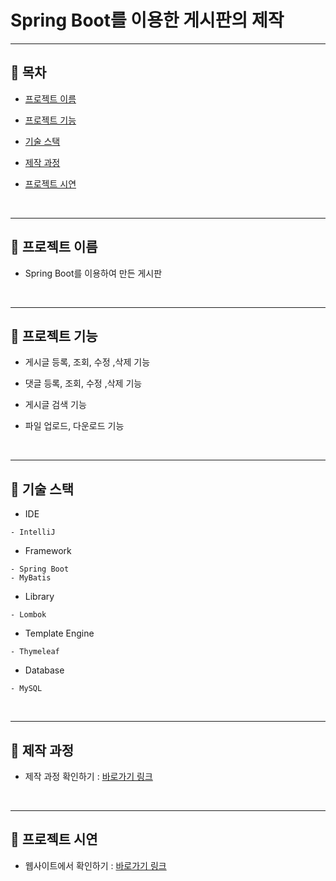 # Spring Boot를 이용한 게시판의 제작

---
## :pushpin: 목차
* [프로젝트 이름](#pushpin-프로젝트-이름)

* [프로젝트 기능](#pushpin-프로젝트-기능)

* [기술 스택](#pushpin-기술-스택)

* [제작 과정](#pushpin-제작-과정)
	
* [프로젝트 시연](#pushpin-프로젝트-시연)
</br>

---
## :pushpin: 프로젝트 이름
* Spring Boot를 이용하여 만든 게시판
</br>

---
## :pushpin: 프로젝트 기능
* 게시글 등록, 조회, 수정 ,삭제 기능

* 댓글 등록, 조회, 수정 ,삭제 기능

* 게시글 검색 기능

* 파일 업로드, 다운로드 기능
</br>

---
## :pushpin: 기술 스택
* IDE
```
- IntelliJ
```
* Framework
```
- Spring Boot
- MyBatis
```
* Library
```
- Lombok
```
* Template Engine
```
- Thymeleaf
```
* Database
```
- MySQL
```
</br>

---
## :pushpin: 제작 과정
* 제작 과정 확인하기 : [바로가기 링크](https://github.com/qlsdud0604/board/blob/master/%EC%A0%9C%EC%9E%91%20%EA%B3%BC%EC%A0%95.md)
</br>
	
---
## :pushpin: 프로젝트 시연
* 웹사이트에서 확인하기 : [바로가기 링크]()
</br>
